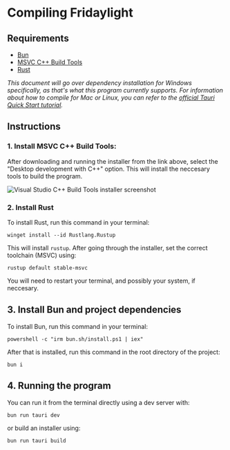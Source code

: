 # Compiling Fridaylight

## Requirements
- [Bun](https://bun.sh/)
- [MSVC C++ Build Tools](https://visualstudio.microsoft.com/visual-cpp-build-tools/)
- [Rust](https://www.rust-lang.org/)

*This document will go over dependency installation for Windows specifically, as that's what this program currently supports. For information about how to compile for Mac or Linux, you can refer to the [official Tauri Quick Start tutorial](https://v2.tauri.app/start/prerequisites/).*

## Instructions

### 1. Install MSVC C++ Build Tools:
After downloading and running the installer from the link above, select the "Desktop development with C++" option. This will install the neccesary tools to build the program.

![Visual Studio C++ Build Tools installer screenshot](https://github.com/user-attachments/assets/f2a678c7-3929-4463-8cb9-bf809fe447fc)

### 2. Install Rust
To install Rust, run this command in your terminal:
```pwsh
winget install --id Rustlang.Rustup
```
This will install `rustup`. After going through the installer, set the correct toolchain (MSVC) using:
```pwsh
rustup default stable-msvc
```

You will need to restart your terminal, and possibly your system, if neccesary.

## 3. Install Bun and project dependencies

To install Bun, run this command in your terminal:
```pwsh
powershell -c "irm bun.sh/install.ps1 | iex"
```

After that is installed, run this command in the root directory of the project:
```pwsh
bun i
```

## 4. Running the program

You can run it from the terminal directly using a dev server with:
```pwsh
bun run tauri dev
```
or build an installer using:
```pwsh
bun run tauri build
```



